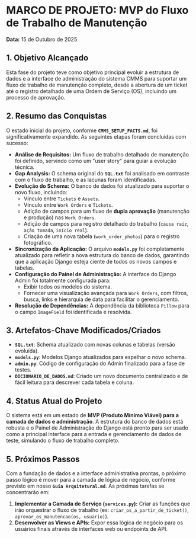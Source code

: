 # MARCO DE PROJETO: MVP do Fluxo de Trabalho de Manutenção

**Data:** 15 de Outubro de 2025

## 1. Objetivo Alcançado

Esta fase do projeto teve como objetivo principal evoluir a estrutura de dados e a interface de administração do sistema CMMS para suportar um fluxo de trabalho de manutenção completo, desde a abertura de um ticket até o registro detalhado de uma Ordem de Serviço (OS), incluindo um processo de aprovação.

## 2. Resumo das Conquistas

O estado inicial do projeto, conforme **`CMMS_SETUP_FACTS.md`**, foi significativamente expandido. As seguintes etapas foram concluídas com sucesso:

* **Análise de Requisitos:** Um fluxo de trabalho detalhado de manutenção foi definido, servindo como um "user story" para guiar a evolução técnica.
* **Gap Analysis:** O schema original do **`SQL.txt`** foi analisado em contraste com o fluxo de trabalho, e as lacunas foram identificadas.
* **Evolução do Schema:** O banco de dados foi atualizado para suportar o novo fluxo, incluindo:
    * Vínculo entre `Tickets` e `Assets`.
    * Vínculo entre `Work Orders` e `Tickets`.
    * Adição de campos para um fluxo de **dupla aprovação** (manutenção e produção) nas `Work Orders`.
    * Adição de campos para registro detalhado do trabalho (`causa raiz`, `ação tomada`, `início real`).
    * Criação de uma nova tabela (`work_order_photos`) para o registro fotográfico.
* **Sincronização da Aplicação:** O arquivo **`models.py`** foi completamente atualizado para refletir a nova estrutura do banco de dados, garantindo que a aplicação Django esteja ciente de todos os novos campos e tabelas.
* **Configuração do Painel de Administração:** A interface do Django Admin foi totalmente configurada para:
    * Exibir todos os modelos do sistema.
    * Fornecer uma visualização avançada para `Work Orders`, com filtros, busca, links e hierarquia de data para facilitar o gerenciamento.
* **Resolução de Dependências:** A dependência da biblioteca `Pillow` para o campo `ImageField` foi identificada e resolvida.

## 3. Artefatos-Chave Modificados/Criados

* **`SQL.txt`**: Schema atualizado com novas colunas e tabelas (versão evoluída).
* **`models.py`**: Modelos Django atualizados para espelhar o novo schema.
* **`admin.py`**: Código de configuração do Admin finalizado para a fase de testes.
* **`DICIONARIO_DE_DADOS.md`**: Criado um novo documento centralizado e de fácil leitura para descrever cada tabela e coluna.

## 4. Status Atual do Projeto

O sistema está em um estado de **MVP (Produto Mínimo Viável) para a camada de dados e administração**. A estrutura do banco de dados está robusta e o Painel de Administração do Django está pronto para ser usado como a principal interface para a entrada e gerenciamento de dados de teste, simulando o fluxo de trabalho completo.

## 5. Próximos Passos

Com a fundação de dados e a interface administrativa prontas, o próximo passo lógico é mover para a camada de lógica de negócio, conforme previsto em nosso **`Guia Arquitetural.md`**. As próximas tarefas se concentrarão em:

1.  **Implementar a Camada de Serviço (`services.py`):** Criar as funções que irão orquestrar o fluxo de trabalho (ex: `criar_os_a_partir_de_ticket()`, `aprovar_os_manutencao(os, usuario)`).
2.  **Desenvolver as Views e APIs:** Expor essa lógica de negócio para os usuários finais através de interfaces web ou endpoints de API.